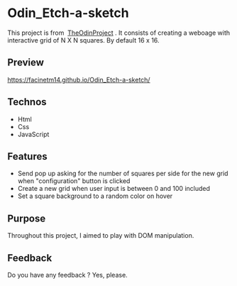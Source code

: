 # Odin_Etch-a-sketch
This project is from &nbsp;<a href="https://www.theodinproject.com/">TheOdinProject</a>&nbsp;. It consists of creating a weboage with interactive grid of N X N squares. By default 16 x 16.

## Preview
https://facinetm14.github.io/Odin_Etch-a-sketch/

## Technos
<ul>
  <li>Html</li>
  <li>Css</li>
  <li>JavaScript</li>
</ul>

## Features
<ul>
  <li>Send pop up asking for the number of squares per side for the new grid when "configuration" button is clicked</li>
  <li>Create a new grid when user input is between 0 and 100 included</li>
  <li>Set a square background to a random color on hover</li>
</ul>

## Purpose
Throughout this project, I aimed to play with DOM manipulation.

## Feedback
Do you have any feedback ? Yes, please.
